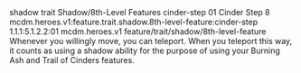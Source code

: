 <ability>
  <metadata>
    <class>shadow</class>
    <feature_type>trait</feature_type>
    <file_dpath>Shadow/8th-Level Features</file_dpath>
    <item_id>cinder-step</item_id>
    <item_index>01</item_index>
    <item_name>Cinder Step</item_name>
    <level>8</level>
    <scc>mcdm.heroes.v1:feature.trait.shadow.8th-level-feature:cinder-step</scc>
    <scdc>1.1.1:5.1.2.2:01</scdc>
    <source>mcdm.heroes.v1</source>
    <type>feature/trait/shadow/8th-level-feature</type>
  </metadata>
  <effects>
    <effect type="mundane">Whenever you willingly move, you can teleport. When you teleport this way, it counts as using a shadow ability for the purpose of using your Burning Ash and Trail of Cinders features.</effect>
  </effects>
</ability>

